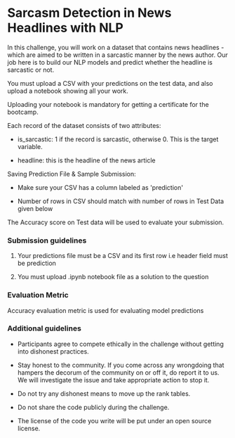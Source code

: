 # Sarcasm Detection in News Headlines with NLP
In this challenge, you will work on a dataset that contains news headlines - which are aimed to be written in a sarcastic manner by the news author. Our job here is to build our NLP models and predict whether the headline is sarcastic or not. 

You must upload a CSV with your predictions on the test data, and also upload a notebook showing all your work. 

Uploading your notebook is mandatory for getting a certificate for the bootcamp.

Each record of the dataset consists of two attributes:

* is_sarcastic: 1 if the record is sarcastic, otherwise 0. This is the target variable.

* headline: this is the headline of the news article

Saving Prediction File & Sample Submission:

* Make sure your CSV has a column labeled as 'prediction'

* Number of rows in CSV should match with number of rows in Test Data given below

The Accuracy score on Test data will be used to evaluate your submission.

### Submission guidelines
1. Your predictions file must be a CSV and its first row i.e header field must be prediction

2. You must upload .ipynb notebook file as a solution to the question

### Evaluation Metric
Accuracy evaluation metric is used for evaluating model predictions

### Additional guidelines
* Participants agree to compete ethically in the challenge without getting into dishonest practices.  

* Stay honest to the community. If you come across any wrongdoing that hampers the decorum of the community on or off it, do report it to us. We will investigate the issue and take appropriate action to stop it.  

* Do not try any dishonest means to move up the rank tables.  

* Do not share the code publicly during the challenge.

* The license of the code you write will be put under an open source license.
